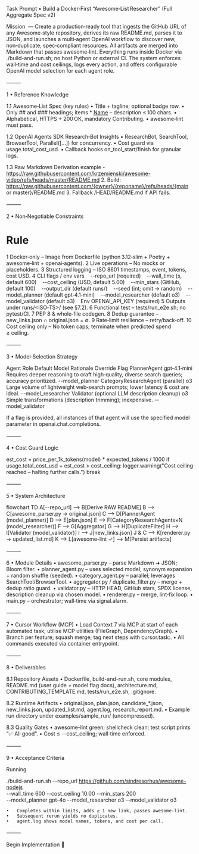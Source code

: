 Task Prompt • Build a Docker‑First “Awesome‑List Researcher”  (Full Aggregate Spec v2)

Mission  — Create a production‑ready tool that ingests the GitHub URL of any Awesome‑style repository, derives its raw README.md, parses it to JSON, and launches a multi‑agent OpenAI workflow to discover new, non‑duplicate, spec‑compliant resources.  All artifacts are merged into Markdown that passes awesome‑lint.  Everything runs inside Docker via ./build-and-run.sh; no host Python or external CI.  The system enforces wall‑time and cost ceilings, logs every action, and offers configurable OpenAI model selection for each agent role.

⸻

1 • Reference Knowledge

1.1 Awesome‑List Spec (key rules)
	•	Title + tagline; optional badge row.
	•	Only ## and ### headings; items * [Name](URL) – description ≤ 100 chars.
	•	Alphabetical, HTTPS + 200 OK, mandatory Contributing.
	•	awesome‑lint must pass.

1.2 OpenAI Agents SDK Research‑Bot Insights
	•	ResearchBot, SearchTool, BrowserTool, Parallel([...]) for concurrency.
	•	Cost guard via usage.total_cost_usd.
	•	Callback hooks on_tool_start/finish for granular logs.

1.3 Raw Markdown Derivation
example - https://raw.githubusercontent.com/krzemienski/awesome-video/refs/heads/master/README.md
	2.	Build: https://raw.githubusercontent.com/{owner}/{reponame}/refs/heads/{main or master}/README.md
	3.	Fallback /HEAD/README.md if API fails.

⸻

2 • Non‑Negotiable Constraints

#	Rule
1	Docker‑only – Image from Dockerfile (python 3.12‑slim + Poetry + awesome‑lint + openai‑agents).
2	Live operations – No mocks or placeholders.
3	Structured logging – ISO 8601 timestamps, event, tokens, cost USD.
4	CLI flags / env vars
  	--repo_url (required)
  	--wall_time (s, default 600)
  	--cost_ceiling (USD, default 5.00)
  	--min_stars (GitHub, default 100)
  	--output_dir (default runs/)
  	--seed (int; omit → random)
  	--model_planner (default gpt‑4.1‑mini)
  	--model_researcher (default o3)
  	--model_validator (default o3)
  	Env OPENAI_API_KEY (required)
5	Outputs under runs/<ISO‑TS>/ (see §7.2).
6	Functional test – tests/run_e2e.sh; no pytest/CI.
7	PEP 8 & whole‑file codegen.
8	Dedup guarantee – new_links.json ∩ original.json = ∅.
9	Rate‑limit resilience – retry/back‑off.
10	Cost ceiling only – No token caps; terminate when predicted spend ≥ ceiling.


⸻

3 • Model‑Selection Strategy

Agent Role	Default Model	Rationale	Override Flag
PlannerAgent	gpt‑4.1‑mini	Requires deeper reasoning to craft high‑quality, diverse search queries; accuracy prioritized.	--model_planner
CategoryResearchAgent (parallel)	o3	Large volume of lightweight web‑search prompts; lower latency & cost are ideal.	--model_researcher
Validator (optional LLM description cleanup)	o3	Simple transformations (description trimming); inexpensive.	--model_validator

If a flag is provided, all instances of that agent will use the specified model parameter in openai.chat.completions.

⸻

4 • Cost Guard Logic

est_cost = price_per_1k_tokens(model) * expected_tokens / 1000
if usage.total_cost_usd + est_cost > cost_ceiling:
    logger.warning("Cost ceiling reached – halting further calls.")
    break


⸻

5 • System Architecture

flowchart TD
    A[--repo_url] --> B[Derive RAW README]
    B --> C[awesome_parser.py → original.json]
    C --> D[PlannerAgent (model_planner)]
    D --> E[plan.json]
    E --> F[CategoryResearchAgents×N (model_researcher)]
    F --> G[Aggregator]
    G --> H[DuplicateFilter]
    H --> I[Validator (model_validator)]
    I --> J[new_links.json]
    J & C --> K[renderer.py → updated_list.md]
    K --> L[awesome-lint ✓] --> M[Persist artifacts]


⸻

6 • Module Details
	•	awesome_parser.py – parse Markdown ➜ JSON; Bloom filter.
	•	planner_agent.py – uses selected model; synonym expansion + random shuffle (seeded).
	•	category_agent.py – parallel; leverages SearchTool/BrowserTool.
	•	aggregator.py / duplicate_filter.py – merge + dedup ratio guard.
	•	validator.py – HTTP HEAD, GitHub stars, SPDX license, description cleanup via chosen model.
	•	renderer.py – merge, lint‑fix loop.
	•	main.py – orchestrator; wall‑time via signal.alarm.

⸻

7 • Cursor Workflow (MCP)
	•	Load Context 7 via MCP at start of each automated task; utilise MCP utilities (FileGraph, DependencyGraph).
	•	Branch per feature; squash merge; tag next steps with cursor.task:.
	•	All commands executed via container entrypoint.

⸻

8 • Deliverables

8.1 Repository Assets
	•	Dockerfile, build-and-run.sh, core modules, README.md (user guide + model flag docs), architecture.md, CONTRIBUTING_TEMPLATE.md, tests/run_e2e.sh, .gitignore.

8.2 Runtime Artifacts
	•	original.json, plan.json, candidate_*.json, new_links.json, updated_list.md, agent.log, research_report.md.
	•	Example run directory under examples/sample_run/ (uncompressed).

8.3 Quality Gates
	•	awesome-lint green; shellcheck clean; test script prints “✅ All good”.
	•	Cost ≤ --cost_ceiling; wall‑time enforced.

⸻

9 • Acceptance Criteria

Running

./build-and-run.sh --repo_url https://github.com/sindresorhus/awesome-nodejs \
  --wall_time 600 --cost_ceiling 10.00 --min_stars 200 \
  --model_planner gpt-4o --model_researcher o3 --model_validator o3

	•	Completes within limits, adds ≥ 1 new link, passes awesome‑lint.
	•	Subsequent rerun yields no duplicates.
	•	agent.log shows model names, tokens, and cost per call.

⸻

Begin Implementation 🚀